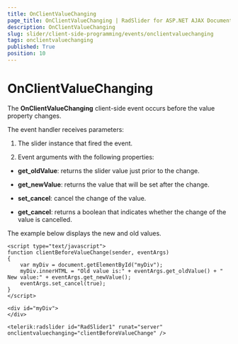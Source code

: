 ```yaml
---
title: OnClientValueChanging
page_title: OnClientValueChanging | RadSlider for ASP.NET AJAX Documentation
description: OnClientValueChanging
slug: slider/client-side-programming/events/onclientvaluechanging
tags: onclientvaluechanging
published: True
position: 10
---
```


# OnClientValueChanging

The **OnClientValueChanging** client-side event occurs before the value property changes.

The event handler receives parameters:

1. The slider instance that fired the event.

1. Event arguments with the following properties:

* **get_oldValue**: returns the slider value just prior to the change.

* **get_newValue**: returns the value that will be set after the change.

* **set_cancel**: cancel the change of the value.

* **get_cancel**: returns a boolean that indicates whether the change of the value is cancelled.

The example below displays the new and old values.

````ASP.NET
<script type="text/javascript">
function clientBeforeValueChange(sender, eventArgs)
{ 
	var myDiv = document.getElementById("myDiv");
	myDiv.innerHTML = "Old value is:" + eventArgs.get_oldValue() + " New value:" + eventArgs.get_newValue();
	eventArgs.set_cancel(true); 
} 
</script>

<div id="myDiv">
</div>

<telerik:radslider id="RadSlider1" runat="server" onclientvaluechanging="clientBeforeValueChange" />
````


